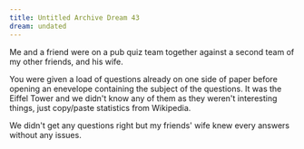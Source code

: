 ```yaml
---
title: Untitled Archive Dream 43
dream: undated
---
```


Me and a friend <!-- TH --> were on a pub quiz team together against a second team of my other friends, <!-- RH HP OL --> and his wife. 

You were given a load of questions already on one side of paper before opening an enevelope containing the subject of the questions. It was the Eiffel Tower and we didn't know any of them as they weren't interesting things, just copy/paste statistics from Wikipedia.

We didn't get any questions right but my friends' wife knew every answers without any issues.